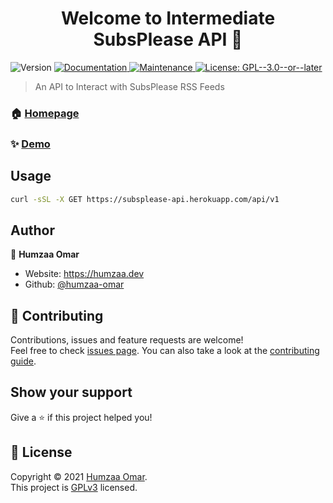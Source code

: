 <h1 align="center">Welcome to Intermediate SubsPlease API 👋</h1>
<p>
  <img alt="Version" src="https://img.shields.io/badge/version-1.0.0-blue.svg?cacheSeconds=2592000" />
  <a href="https://github.com/hfomar-nafcs/subsplease-api#readme" target="_blank">
    <img alt="Documentation" src="https://img.shields.io/badge/documentation-yes-brightgreen.svg" />
  </a>
  <a href="https://github.com/hfomar-nafcs/subsplease-api/graphs/commit-activity" target="_blank">
    <img alt="Maintenance" src="https://img.shields.io/badge/Maintained%3F-yes-green.svg" />
  </a>
  <a href="https://github.com/hfomar-nafcs/subsplease-api/blob/master/LICENSE" target="_blank">
    <img alt="License: GPL--3.0--or--later" src="https://img.shields.io/github/license/hfomar-nafcs/SubsPlease Unnoficial API" />
  </a>
</p>

> An API to Interact with SubsPlease RSS Feeds

### 🏠 [Homepage](https://github.com/humzaa-omar/subsplease-api#readme)

### ✨ [Demo](https://subsplease-api.herokuapp.com/api/v1)

## Usage

```sh
curl -sSL -X GET https://subsplease-api.herokuapp.com/api/v1
```


## Author

👤 **Humzaa Omar**

* Website: https://humzaa.dev
* Github: [@humzaa-omar](https://github.com/humzaa-omar)

## 🤝 Contributing

Contributions, issues and feature requests are welcome!<br />Feel free to check [issues page](https://github.com/hfomar-nafcs/subsplease-api/issues). You can also take a look at the [contributing guide](https://github.com/hfomar-nafcs/subsplease-api/blob/master/CONTRIBUTING.md).

## Show your support

Give a ⭐️ if this project helped you!

## 📝 License

Copyright © 2021 [Humzaa Omar](https://github.com/humzaa-omar).<br />
This project is [GPLv3](https://github.com/humzaa-omar/subsplease-api/blob/master/LICENSE) licensed.
